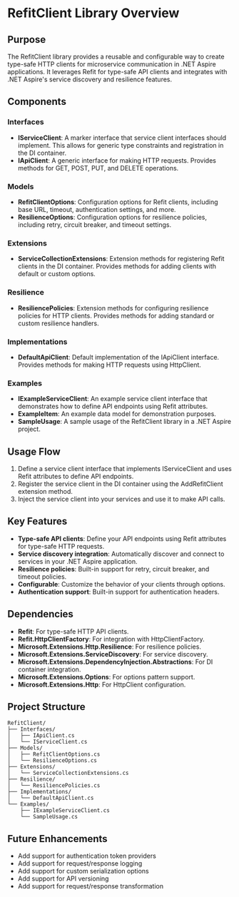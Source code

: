 # RefitClient Library Overview

## Purpose

The RefitClient library provides a reusable and configurable way to create type-safe HTTP clients for microservice communication in .NET Aspire applications. It leverages Refit for type-safe API clients and integrates with .NET Aspire's service discovery and resilience features.

## Components

### Interfaces

- **IServiceClient**: A marker interface that service client interfaces should implement. This allows for generic type constraints and registration in the DI container.
- **IApiClient<T>**: A generic interface for making HTTP requests. Provides methods for GET, POST, PUT, and DELETE operations.

### Models

- **RefitClientOptions**: Configuration options for Refit clients, including base URL, timeout, authentication settings, and more.
- **ResilienceOptions**: Configuration options for resilience policies, including retry, circuit breaker, and timeout settings.

### Extensions

- **ServiceCollectionExtensions**: Extension methods for registering Refit clients in the DI container. Provides methods for adding clients with default or custom options.

### Resilience

- **ResiliencePolicies**: Extension methods for configuring resilience policies for HTTP clients. Provides methods for adding standard or custom resilience handlers.

### Implementations

- **DefaultApiClient<T>**: Default implementation of the IApiClient<T> interface. Provides methods for making HTTP requests using HttpClient.

### Examples

- **IExampleServiceClient**: An example service client interface that demonstrates how to define API endpoints using Refit attributes.
- **ExampleItem**: An example data model for demonstration purposes.
- **SampleUsage**: A sample usage of the RefitClient library in a .NET Aspire project.

## Usage Flow

1. Define a service client interface that implements IServiceClient and uses Refit attributes to define API endpoints.
2. Register the service client in the DI container using the AddRefitClient extension method.
3. Inject the service client into your services and use it to make API calls.

## Key Features

- **Type-safe API clients**: Define your API endpoints using Refit attributes for type-safe HTTP requests.
- **Service discovery integration**: Automatically discover and connect to services in your .NET Aspire application.
- **Resilience policies**: Built-in support for retry, circuit breaker, and timeout policies.
- **Configurable**: Customize the behavior of your clients through options.
- **Authentication support**: Built-in support for authentication headers.

## Dependencies

- **Refit**: For type-safe HTTP API clients.
- **Refit.HttpClientFactory**: For integration with HttpClientFactory.
- **Microsoft.Extensions.Http.Resilience**: For resilience policies.
- **Microsoft.Extensions.ServiceDiscovery**: For service discovery.
- **Microsoft.Extensions.DependencyInjection.Abstractions**: For DI container integration.
- **Microsoft.Extensions.Options**: For options pattern support.
- **Microsoft.Extensions.Http**: For HttpClient configuration.

## Project Structure

```
RefitClient/
├── Interfaces/
│   ├── IApiClient.cs
│   └── IServiceClient.cs
├── Models/
│   ├── RefitClientOptions.cs
│   └── ResilienceOptions.cs
├── Extensions/
│   └── ServiceCollectionExtensions.cs
├── Resilience/
│   └── ResiliencePolicies.cs
├── Implementations/
│   └── DefaultApiClient.cs
└── Examples/
    ├── IExampleServiceClient.cs
    └── SampleUsage.cs
```

## Future Enhancements

- Add support for authentication token providers
- Add support for request/response logging
- Add support for custom serialization options
- Add support for API versioning
- Add support for request/response transformation
